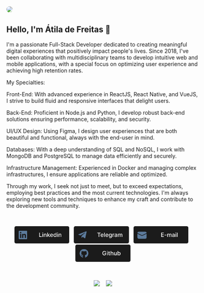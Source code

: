 <img src="./Assets/banner.png" style="border-radius: 8px"/>

</br>

## Hello, I'm Átila de Freitas 👋

I'm a passionate Full-Stack Developer dedicated to creating meaningful digital experiences that positively impact people's lives. Since 2018, I've been collaborating with multidisciplinary teams to develop intuitive web and mobile applications, with a special focus on optimizing user experience and achieving high retention rates.

My Specialties:

Front-End: With advanced experience in ReactJS, React Native, and VueJS, I strive to build fluid and responsive interfaces that delight users.

Back-End: Proficient in Node.js and Python, I develop robust back-end solutions ensuring performance, scalability, and security.

UI/UX Design: Using Figma, I design user experiences that are both beautiful and functional, always with the end-user in mind.

Databases: With a deep understanding of SQL and NoSQL, I work with MongoDB and PostgreSQL to manage data efficiently and securely.

Infrastructure Management: Experienced in Docker and managing complex infrastructures, I ensure applications are reliable and optimized.

Through my work, I seek not just to meet, but to exceed expectations, employing best practices and the most current technologies. I'm always exploring new tools and techniques to enhance my craft and contribute to the development community.

</br>

<p align="center">
<a href="https://www.linkedin.com/in/atilafreitas/"><img src="./Assets/Linkedin.png"height="45em"/></a>
    &nbsp;
<a href="https://t.me/atilajcfreitas"><img src="./Assets/Telegram.png"height="45em"/></a>
    &nbsp;
<a href="mailto:contact@atiladefreitas.com"><img src="./Assets/E-mail.png" height="45em"/></a>
    &nbsp;
<a href="https://github.com/atiladefreitas"><img src="./Assets/Github.png"height="45em"/></a>
</p>

</br>
<p align="center">
<a ref="https://github.com/atiladefreitas"> 
<img height="160" src="https://github-readme-stats-git-masterrstaa-rickstaa.vercel.app/api?username=atiladefreitas&count_private=true&show_icons=true&theme=tokyonight"/>
&nbsp;&nbsp;
<img height="160" src="https://github-readme-stats-git-masterrstaa-rickstaa.vercel.app/api/top-langs/?username=atiladefreitas&layout=compact&langs_count=16&theme=tokyonight"/>
</a>
</p>
